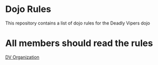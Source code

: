 Dojo Rules
==========

This repository contains a list of dojo rules for the Deadly Vipers dojo
# All members should read the rules
[DV Organization](https://github.com/deadlyvipers)
